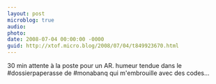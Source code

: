 ```yaml
---
layout: post
microblog: true
audio: 
photo: 
date: 2008-07-04 00:00:00 -0000
guid: http://xtof.micro.blog/2008/07/04/t849923670.html
---
```

30 min attente à la poste pour un AR. humeur tendue dans le #dossierpaperasse de #monabanq qui m'embrouille avec des codes...
